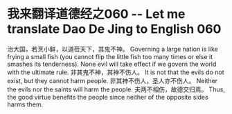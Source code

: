 # 我来翻译道德经之060 -- Let me translate Dao De Jing to English 060

治大国，若烹小鲜，以道莅天下，其鬼不神。
Governing a large nation is like frying a small fish (you cannot flip the little fish too many times or else it smashes its tenderness). 
None evil will take effect if we govern the world with the ultimate rule.
非其鬼不神，其神不伤人。
It is not that the evils do not exist, but they cannot harm people.
非其神不伤人，圣人亦不伤人。
Neither the evils nor the saints will harm the people.
夫两不相伤，故德交归焉。
Thus, the good virtue benefits the people since neither of the opposite sides harms them.